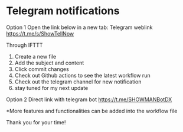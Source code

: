 # Telegram notifications

Option 1
Open the link below in a new tab:
Telegram weblink
https://t.me/s/ShowTellNow

Through IFTTT
1) Create a new file
2) Add the subject and content
3) Click commit changes
4) Check out Github actions to see the latest workflow run
5) Check out the telegram channel for new notification 
6) stay tuned for my next update

Option 2
Direct link with telegram bot
https://t.me/SHOWMANBotDX

*More features and functionalities can be added into the workflow file

Thank you for your time!

